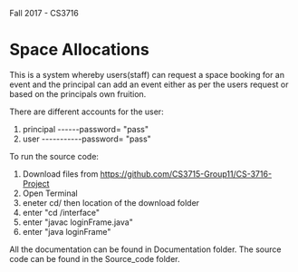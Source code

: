 Fall 2017 - CS3716

# Space Allocations
This is a system whereby users(staff) can request a space booking for an event and the principal can add an event either as per the users request or based on the principals own fruition.


There are different accounts for the user:
1. principal ------password= "pass"
2. user -----------password= "pass"


To run the source code:
1. Download files from https://github.com/CS3715-Group11/CS-3716-Project
2. Open Terminal
3. eneter cd/ then location of the download folder
4. enter "cd /interface"
4. enter "javac loginFrame.java"
5. enter "java loginFrame" 

All the documentation can be found in Documentation folder.
The source code can be found in the Source_code folder.
